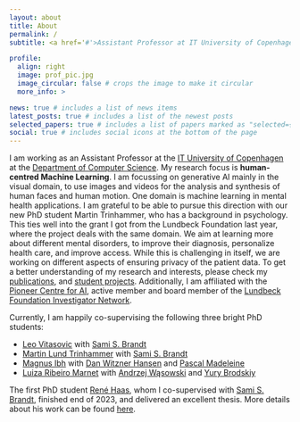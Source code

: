 ```yaml
---
layout: about
title: About
permalink: /
subtitle: <a href='#'>Assistant Professor at IT University of Copenhagen</a>

profile:
  align: right
  image: prof_pic.jpg
  image_circular: false # crops the image to make it circular
  more_info: >

news: true # includes a list of news items
latest_posts: true # includes a list of the newest posts
selected_papers: true # includes a list of papers marked as "selected={true}"
social: true # includes social icons at the bottom of the page
---
```


I am working as an Assistant Professor at the [IT University of Copenhagen](https://en.itu.dk/) at the [Department of Computer Science](https://en.itu.dk/Research/Departments/Computer-Science-Department). 
My research focus is **human-centred Machine Learning**. I am focussing on generative AI mainly in the visual domain, to use images and videos for the analysis and synthesis of human faces and human motion. One domain is machine learning in mental health applications. I am grateful to be able to pursue this direction with our new PhD student Martin Trinhammer, who has a background in psychology. This ties well into the grant I got from the Lundbeck Foundation last year, where the project deals with the same domain. 
We aim at learning more about different mental disorders, to improve their diagnosis, personalize health care, and improve access. While this is challenging in itself, we are working on different aspects of ensuring privacy of the patient data. 
To get a better understanding of my research and interests, please check my [publications](http://stellagrasshof.com/publications/), and [student projects](http://stellagrasshof.com/studentprojects/). 
Additionally, I am affiliated with the [Pioneer Centre for AI](https://www.aicentre.dk/), active member and board member of the [Lundbeck Foundation Investigator Network](https://lundbeckfonden.com/lfin). 

Currently, I am happily co-supervising the following three bright PhD students:
- [Leo Vitasovic](https://pure.itu.dk/da/persons/leo-vitasovic) with [Sami S. Brandt](https://pure.itu.dk/da/persons/sami-brandt)
- [Martin Lund Trinhammer](https://pure.itu.dk/da/persons/martin-lund-trinhammer) with [Sami S. Brandt](https://pure.itu.dk/da/persons/sami-brandt)
- [Magnus Ibh](https://pure.itu.dk/en/persons/magnus-ibh) with [Dan Witzner Hansen](https://pure.itu.dk/en/persons/dan-witzner-hansen) and [Pascal Madeleine](https://vbn.aau.dk/da/persons/102245)
- [Luiza Ribeiro Marnet](https://www.linkedin.com/in/luiza-ribeiro-marnet-378259116) with [Andrzej Wąsowski](http://www.itu.dk/people/wasowski/) and [Yury Brodskiy](https://www.linkedin.com/in/yurybrodskiy/)

The first PhD student [René Haas](https://www.linkedin.com/in/haasrene/?originalSubdomain=dk), whom I co-supervised with [Sami S. Brandt](https://pure.itu.dk/da/persons/sami-brandt), finished end of 2023, and delivered an excellent thesis. More details about his work can be found [here](http://stellagrasshof.com/projects/3_project/). 

